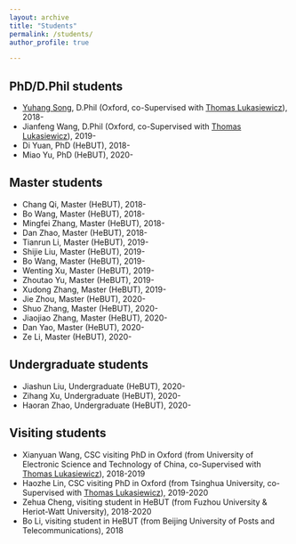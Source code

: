 ```yaml
---
layout: archive
title: "Students"
permalink: /students/
author_profile: true

---
```


**PhD/D.Phil students**  
------
-  [Yuhang Song](https://www.cs.ox.ac.uk/people/yuhang.song/), D.Phil (Oxford, co-Supervised with [Thomas Lukasiewicz](http://www.cs.ox.ac.uk/thomas.lukasiewicz/)), 2018-  
-  Jianfeng Wang, D.Phil (Oxford, co-Supervised with [Thomas Lukasiewicz](http://www.cs.ox.ac.uk/thomas.lukasiewicz/)), 2019- 
-  Di Yuan, PhD (HeBUT), 2018- 
-  Miao Yu, PhD (HeBUT), 2020- 

**Master students**  
-----
-  Chang Qi, Master (HeBUT), 2018-  
-  Bo Wang, Master (HeBUT), 2018-  
-  Mingfei Zhang, Master (HeBUT), 2018-  
-  Dan Zhao, Master (HeBUT), 2018-  
-  Tianrun Li, Master (HeBUT), 2019-  
-  Shijie Liu, Master (HeBUT), 2019-
-  Bo Wang, Master (HeBUT), 2019- 
-  Wenting Xu, Master (HeBUT), 2019-
-  Zhoutao Yu, Master (HeBUT), 2019-
-  Xudong Zhang, Master (HeBUT), 2019-
-  Jie Zhou, Master (HeBUT), 2020-
-  Shuo Zhang, Master (HeBUT), 2020-
-  Jiaojiao Zhang, Master (HeBUT), 2020-
-  Dan Yao, Master (HeBUT), 2020-
-  Ze Li, Master (HeBUT), 2020-

**Undergraduate students**  
-----
-  Jiashun Liu, Undergraduate (HeBUT), 2020-
-  Zihang Xu, Undergraduate (HeBUT), 2020-
-  Haoran Zhao, Undergraduate (HeBUT), 2020-
 

**Visiting students**  
-----
-  Xianyuan Wang, CSC visiting PhD in Oxford (from University of Electronic Science and Technology of China, co-Supervised with [Thomas Lukasiewicz](http://www.cs.ox.ac.uk/thomas.lukasiewicz/)), 2018-2019  
-  Haozhe Lin, CSC visiting PhD in Oxford (from Tsinghua University, co-Supervised with [Thomas Lukasiewicz](http://www.cs.ox.ac.uk/thomas.lukasiewicz/)), 2019-2020  
-  Zehua Cheng, visiting student in HeBUT (from Fuzhou University & Heriot-Watt University), 2018-2020
-  Bo Li, visiting student in HeBUT (from Beijing University of Posts and Telecommunications), 2018
